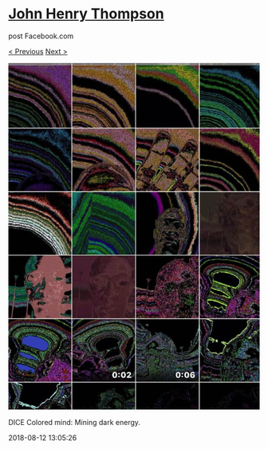 # [John Henry Thompson](../README.md)
post Facebook.com

[< Previous](2018-08-12-1.md) [Next >](2018-08-12-3.md)

[![](../media/2018-08-12/Timeline-Photos-DICE-Colored-mind-Mining-dark-energy.jpg)](../README.md)

DICE Colored mind: Mining dark energy.

2018-08-12 13:05:26